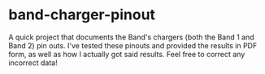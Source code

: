 # band-charger-pinout
A quick project that documents the Band's chargers (both the Band 1 and Band 2) pin outs. I've tested these pinouts and provided the results in PDF form, as well as how I actually got said results. Feel free to correct any incorrect data!
